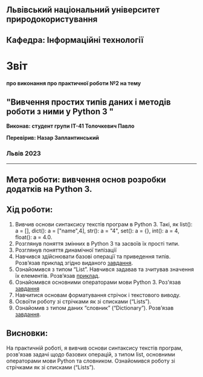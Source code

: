 ## Львівський національний університет природокористування

## Кафедра: Інформаційні технології


# Звіт
#### про виконання про практичної роботи №2 на тему 

## "Вивчення простих типів даних і методів роботи з ними у Python 3 "

**Виконав: студент групи ІТ-41 Толочкевич Павло**

**Перевірив: Назар Заплантинський**

### Львів 2023
-------------------------------------------------------------
## Мета роботи: вивчення основ розробки додатків на Python 3.
## Хід роботи:
1. Вивчив основи синтаксису текстів програм в Python 3. Такі, як list(): a = [], dict(): a = ["name",4], str(): a = "4", set(): a = {}, int(): a = 4, float(): a = 4.0.  
2. Розглянув поняття змінних в Python 3 та засвоїв їх прості типи.
3. Розглянув поняття динамічної типізації
4. Навчився здійснювати базові операції та приведення типів. Розв’язав
приклад згідно виданого [завдання](/pr2/script2.py).
5. Ознайомився з типом “List”. Навчився задавав та зчитував значення їх елементів. Розв’язав [приклад](/pr2/script3list.py).
6. Ознайомився основними операторами мови Python 3. Роз'язав [завдання](/pr2/script4basicoper.py)
7. Навчитися основам форматування стрічок і текстового виводу.
8. Освоїти роботу зі стрічками як зі списками (“Lists”).
9. Ознайомив з типом даних “словник” (“Dictionary”). Розв’язав
[завдання](/pr2/script5dictionar.py).

## Висновки:
 На практичній роботі, я вивчив основи синтаксису текстів програм, розв'язав задачі щодо базових операцій, з типом list, основними операторами мови Python та словником. Ознайомився роботу зі стрічками як зі списками (“Lists”).